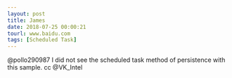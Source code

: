 ```yaml
---
layout: post
title: James
date: 2018-07-25 00:00:21
tourl: www.baidu.com
tags: [Scheduled Task]
---
```

@pollo290987 I did not see the scheduled task method of persistence with this sample.  cc @VK_Intel